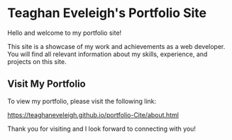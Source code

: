 # Teaghan Eveleigh's Portfolio Site

Hello and welcome to my portfolio site!

This site is a showcase of my work and achievements as a web developer. You will find all relevant information about my skills, experience, and projects on this site.

## Visit My Portfolio

To view my portfolio, please visit the following link:

https://teaghaneveleigh.github.io/portfolio-Cite/about.html

Thank you for visiting and I look forward to connecting with you!

